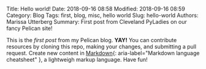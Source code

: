 Title: Hello world!
Date: 2018-09-16 08:58
Modified: 2018-09-16 08:59
Category: Blog
Tags: first, blog, misc, hello world
Slug: hello-world
Authors: Marissa Utterberg
Summary: First post from Cleveland PyLadies on our fancy Pelican site!

This is the *first post* from my Pelican blog. **YAY!** You can contribute resources by cloning this repo, making your changes, and submitting a pull request. Create new content in [Markdown](https://github.com/adam-p/markdown-here/wiki/Markdown-Cheatsheet){: aria-label="Markdown language cheatsheet" }, a lightweigh markup language. Have fun!
